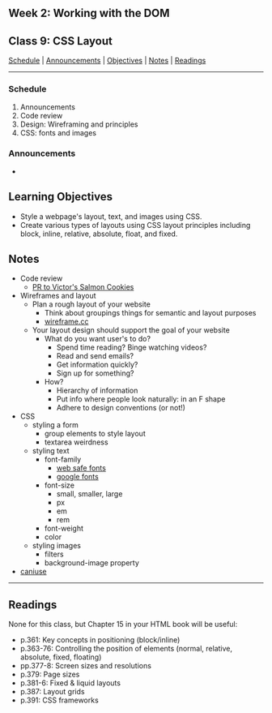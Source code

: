 ## **Week 2: Working with the DOM**
## Class 9: CSS Layout

[Schedule](#schedule) | [Announcements](#announcements) | [Objectives](#learning-objectives) | [Notes](#notes) | [Readings](#readings)


<hr></hr>

### Schedule
1. Announcements
1. Code review
1. Design: Wireframing and principles
1. CSS: fonts and images 

### Announcements
* 

## Learning Objectives
- Style a webpage's layout, text, and images using CSS.
- Create various types of layouts using CSS layout principles including block, inline, relative, absolute, float, and fixed.

## Notes
* Code review
    * [PR to Victor's Salmon Cookies](https://github.com/victorbofill/cookie-stand/pull/4/files)
* Wireframes and layout
    * Plan a rough layout of your website
        * Think about groupings things for semantic and layout purposes
        * [wireframe.cc](https://wireframe.cc/)
    * Your layout design should support the goal of your website
        * What do you want user's to do? 
            * Spend time reading? Binge watching videos?
            * Read and send emails?
            * Get information quickly?
            * Sign up for something?
        * How?
            * Hierarchy of information
            * Put info where people look naturally: in an F shape
            * Adhere to design conventions (or not!)
* CSS
    * styling a form
        * group elements to style layout
        * textarea weirdness
    * styling text
        * font-family
            * [web safe fonts](https://www.cssfontstack.com/)
            * [google fonts](https://fonts.google.com/)
        * font-size
            * small, smaller, large
            * px
            * em
            * rem
        * font-weight
        * color
    * styling images
        * filters
        * background-image property
* [caniuse](http://caniuse.com/)

<hr></hr>

## Readings

None for this class, but Chapter 15 in your HTML book will be useful:
- p.361: Key concepts in positioning (block/inline)
- p.363-76: Controlling the position of elements (normal, relative, absolute, fixed, floating)
- pp.377-8: Screen sizes and resolutions
- p.379: Page sizes
- p.381-6: Fixed & liquid layouts
- p.387: Layout grids
- p.391: CSS frameworks